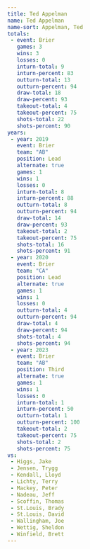 ```yaml
---
title: Ted Appelman
name: Ted Appelman
name-sort: Appelman, Ted
totals:
 - event: Brier
   games: 3
   wins: 3
   losses: 0
   inturn-total: 9
   inturn-percent: 83
   outturn-total: 13
   outturn-percent: 94
   draw-total: 18
   draw-percent: 93
   takeout-total: 4
   takeout-percent: 75
   shots-total: 22
   shots-percent: 90
years:
 - year: 2019
   event: Brier
   team: "AB"
   position: Lead
   alternate: true
   games: 1
   wins: 1
   losses: 0
   inturn-total: 8
   inturn-percent: 88
   outturn-total: 8
   outturn-percent: 94
   draw-total: 14
   draw-percent: 93
   takeout-total: 2
   takeout-percent: 75
   shots-total: 16
   shots-percent: 91
 - year: 2020
   event: Brier
   team: "CA"
   position: Lead
   alternate: true
   games: 1
   wins: 1
   losses: 0
   outturn-total: 4
   outturn-percent: 94
   draw-total: 4
   draw-percent: 94
   shots-total: 4
   shots-percent: 94
 - year: 2023
   event: Brier
   team: "AB"
   position: Third
   alternate: true
   games: 1
   wins: 1
   losses: 0
   inturn-total: 1
   inturn-percent: 50
   outturn-total: 1
   outturn-percent: 100
   takeout-total: 2
   takeout-percent: 75
   shots-total: 2
   shots-percent: 75
vs:
 - Higgs, Jake
 - Jensen, Trygg
 - Kendall, Lloyd
 - Lichty, Terry
 - Mackey, Peter
 - Nadeau, Jeff
 - Scoffin, Thomas
 - St.Louis, Brady
 - St.Louis, David
 - Wallingham, Joe
 - Wettig, Sheldon
 - Winfield, Brett
---
```

